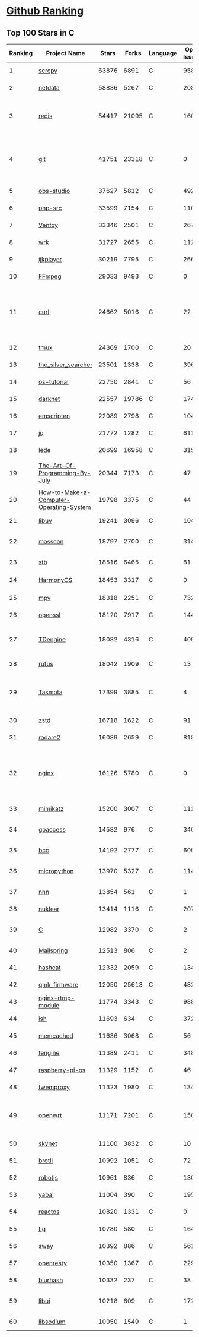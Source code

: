 [Github Ranking](../README.md)
==========

## Top 100 Stars in C

| Ranking | Project Name | Stars | Forks | Language | Open Issues | Description | Last Commit |
| ------- | ------------ | ----- | ----- | -------- | ----------- | ----------- | ----------- |
| 1 | [scrcpy](https://github.com/Genymobile/scrcpy) | 63876 | 6891 | C | 958 | Display and control your Android device | 2022-04-14T08:19:22Z |
| 2 | [netdata](https://github.com/netdata/netdata) | 58836 | 5267 | C | 208 | Real-time performance monitoring, done right! https://www.netdata.cloud | 2022-04-15T00:14:16Z |
| 3 | [redis](https://github.com/redis/redis) | 54417 | 21095 | C | 1608 | Redis is an in-memory database that persists on disk. The data model is key-value, but many different kind of values are supported: Strings, Lists, Sets, Sorted Sets, Hashes, Streams, HyperLogLogs, Bitmaps. | 2022-04-14T17:21:29Z |
| 4 | [git](https://github.com/git/git) | 41751 | 23318 | C | 0 | Git Source Code Mirror - This is a publish-only repository but pull requests can be turned into patches to the mailing list via GitGitGadget (https://gitgitgadget.github.io/). Please follow Documentation/SubmittingPatches procedure for any of your improvements. | 2022-04-14T22:04:03Z |
| 5 | [obs-studio](https://github.com/obsproject/obs-studio) | 37627 | 5812 | C | 492 | OBS Studio - Free and open source software for live streaming and screen recording | 2022-04-14T22:01:23Z |
| 6 | [php-src](https://github.com/php/php-src) | 33599 | 7154 | C | 110 | The PHP Interpreter | 2022-04-14T22:13:36Z |
| 7 | [Ventoy](https://github.com/ventoy/Ventoy) | 33346 | 2501 | C | 267 | A new bootable USB solution. | 2022-04-13T18:19:40Z |
| 8 | [wrk](https://github.com/wg/wrk) | 31727 | 2655 | C | 112 | Modern HTTP benchmarking tool | 2022-03-17T18:01:24Z |
| 9 | [ijkplayer](https://github.com/bilibili/ijkplayer) | 30219 | 7795 | C | 2663 | Android/iOS video player based on FFmpeg n3.4, with MediaCodec, VideoToolbox support. | 2022-01-22T10:06:28Z |
| 10 | [FFmpeg](https://github.com/FFmpeg/FFmpeg) | 29033 | 9493 | C | 0 | Mirror of https://git.ffmpeg.org/ffmpeg.git | 2022-04-14T21:00:40Z |
| 11 | [curl](https://github.com/curl/curl) | 24662 | 5016 | C | 22 | A command line tool and library for transferring data with URL syntax, supporting DICT, FILE, FTP, FTPS, GOPHER, GOPHERS, HTTP, HTTPS, IMAP, IMAPS, LDAP, LDAPS, MQTT, POP3, POP3S, RTMP, RTMPS, RTSP, SCP, SFTP, SMB, SMBS, SMTP, SMTPS, TELNET and TFTP. libcurl offers a myriad of powerful features | 2022-04-14T13:22:25Z |
| 12 | [tmux](https://github.com/tmux/tmux) | 24369 | 1700 | C | 20 | tmux source code | 2022-04-14T19:44:33Z |
| 13 | [the_silver_searcher](https://github.com/ggreer/the_silver_searcher) | 23501 | 1338 | C | 396 | A code-searching tool similar to ack, but faster. | 2022-04-08T14:55:20Z |
| 14 | [os-tutorial](https://github.com/cfenollosa/os-tutorial) | 22750 | 2841 | C | 56 | How to create an OS from scratch | 2022-04-13T21:18:16Z |
| 15 | [darknet](https://github.com/pjreddie/darknet) | 22557 | 19786 | C | 1747 | Convolutional Neural Networks | 2022-03-06T22:41:43Z |
| 16 | [emscripten](https://github.com/emscripten-core/emscripten) | 22089 | 2798 | C | 1045 | Emscripten: An LLVM-to-WebAssembly Compiler | 2022-04-15T02:08:25Z |
| 17 | [jq](https://github.com/stedolan/jq) | 21772 | 1282 | C | 611 | Command-line JSON processor | 2022-04-04T17:04:12Z |
| 18 | [lede](https://github.com/coolsnowwolf/lede) | 20699 | 16958 | C | 315 | Lean's OpenWrt source | 2022-04-14T12:38:40Z |
| 19 | [The-Art-Of-Programming-By-July](https://github.com/julycoding/The-Art-Of-Programming-By-July) | 20344 | 7173 | C | 47 | 本项目曾冲到全球第一，干货集锦见本页面最底部，另完整精致的纸质版《编程之法：面试和算法心得》已在京东/当当上销售 | 2021-07-03T07:47:32Z |
| 20 | [How-to-Make-a-Computer-Operating-System](https://github.com/SamyPesse/How-to-Make-a-Computer-Operating-System) | 19798 | 3375 | C | 44 | How to Make a Computer Operating System in C++ | 2021-12-16T09:10:55Z |
| 21 | [libuv](https://github.com/libuv/libuv) | 19241 | 3096 | C | 104 | Cross-platform asynchronous I/O | 2022-04-14T19:50:31Z |
| 22 | [masscan](https://github.com/robertdavidgraham/masscan) | 18797 | 2700 | C | 314 | TCP port scanner, spews SYN packets asynchronously, scanning entire Internet in under 5 minutes. | 2022-04-14T04:17:06Z |
| 23 | [stb](https://github.com/nothings/stb) | 18516 | 6465 | C | 81 | stb single-file public domain libraries for C/C++ | 2022-04-14T14:11:47Z |
| 24 | [HarmonyOS](https://github.com/Awesome-HarmonyOS/HarmonyOS) | 18453 | 3317 | C | 0 | A curated list of awesome things related to HarmonyOS. 华为鸿蒙操作系统。 | 2021-06-16T23:05:35Z |
| 25 | [mpv](https://github.com/mpv-player/mpv) | 18318 | 2251 | C | 732 | 🎥 Command line video player | 2022-04-14T16:18:37Z |
| 26 | [openssl](https://github.com/openssl/openssl) | 18120 | 7917 | C | 1444 | TLS/SSL and crypto library | 2022-04-15T00:29:25Z |
| 27 | [TDengine](https://github.com/taosdata/TDengine) | 18082 | 4316 | C | 409 | An open-source time-series database with high-performance, scalability and SQL support. It can be widely used in IoT, Connected Vehicles, DevOps, Energy, Finance and other fields. | 2022-04-15T02:59:53Z |
| 28 | [rufus](https://github.com/pbatard/rufus) | 18042 | 1909 | C | 13 | The Reliable USB Formatting Utility | 2022-04-12T12:56:46Z |
| 29 | [Tasmota](https://github.com/arendst/Tasmota) | 17399 | 3885 | C | 4 | Alternative firmware for ESP8266 with easy configuration using webUI, OTA updates, automation using timers or rules, expandability and entirely local control over MQTT, HTTP, Serial or KNX. Full documentation at | 2022-04-14T21:35:45Z |
| 30 | [zstd](https://github.com/facebook/zstd) | 16718 | 1622 | C | 91 | Zstandard - Fast real-time compression algorithm | 2022-04-14T01:59:17Z |
| 31 | [radare2](https://github.com/radareorg/radare2) | 16089 | 2659 | C | 818 | UNIX-like reverse engineering framework and command-line toolset | 2022-04-15T00:04:43Z |
| 32 | [nginx](https://github.com/nginx/nginx) | 16126 | 5780 | C | 0 | An official read-only mirror of http://hg.nginx.org/nginx/ which is updated hourly. Pull requests on GitHub cannot be accepted and will be automatically closed. The proper way to submit changes to nginx is via the nginx development mailing list, see http://nginx.org/en/docs/contributing_changes.html | 2022-02-09T13:59:28Z |
| 33 | [mimikatz](https://github.com/gentilkiwi/mimikatz) | 15200 | 3007 | C | 111 | A little tool to play with Windows security | 2022-04-02T15:46:15Z |
| 34 | [goaccess](https://github.com/allinurl/goaccess) | 14582 | 976 | C | 340 | GoAccess is a real-time web log analyzer and interactive viewer that runs in a terminal in *nix systems or through your browser. | 2022-03-30T13:38:29Z |
| 35 | [bcc](https://github.com/iovisor/bcc) | 14192 | 2777 | C | 609 | BCC - Tools for BPF-based Linux IO analysis, networking, monitoring, and more | 2022-04-14T03:15:01Z |
| 36 | [micropython](https://github.com/micropython/micropython) | 13970 | 5327 | C | 1145 | MicroPython - a lean and efficient Python implementation for microcontrollers and constrained systems | 2022-04-15T02:01:10Z |
| 37 | [nnn](https://github.com/jarun/nnn) | 13854 | 561 | C | 1 | n³ The unorthodox terminal file manager | 2022-04-14T00:56:16Z |
| 38 | [nuklear](https://github.com/vurtun/nuklear) | 13414 | 1116 | C | 207 | A single-header ANSI C gui library | 2020-01-03T21:36:41Z |
| 39 | [C](https://github.com/TheAlgorithms/C) | 12982 | 3370 | C | 2 | Collection of various algorithms in mathematics, machine learning, computer science, physics, etc implemented in C for educational purposes. | 2022-04-10T14:29:57Z |
| 40 | [Mailspring](https://github.com/Foundry376/Mailspring) | 12513 | 806 | C | 2 | :love_letter: A beautiful, fast and fully open source mail client for Mac, Windows and Linux. | 2022-04-15T02:49:04Z |
| 41 | [hashcat](https://github.com/hashcat/hashcat) | 12332 | 2059 | C | 134 | World's fastest and most advanced password recovery utility | 2022-04-14T15:47:19Z |
| 42 | [qmk_firmware](https://github.com/qmk/qmk_firmware) | 12050 | 25613 | C | 482 | Open-source keyboard firmware for Atmel AVR and Arm USB families | 2022-04-15T02:42:05Z |
| 43 | [nginx-rtmp-module](https://github.com/arut/nginx-rtmp-module) | 11774 | 3343 | C | 988 | NGINX-based Media Streaming Server | 2022-03-16T09:16:43Z |
| 44 | [ish](https://github.com/ish-app/ish) | 11693 | 634 | C | 372 | Linux shell for iOS | 2022-04-14T06:19:36Z |
| 45 | [memcached](https://github.com/memcached/memcached) | 11636 | 3068 | C | 56 | memcached development tree | 2022-04-13T18:25:42Z |
| 46 | [tengine](https://github.com/alibaba/tengine) | 11389 | 2411 | C | 348 | A distribution of Nginx with some advanced features | 2021-12-14T07:36:17Z |
| 47 | [raspberry-pi-os](https://github.com/s-matyukevich/raspberry-pi-os) | 11329 | 1152 | C | 46 | Learning operating system development using Linux kernel and Raspberry Pi | 2022-02-16T17:29:18Z |
| 48 | [twemproxy](https://github.com/twitter/twemproxy) | 11323 | 1980 | C | 134 | A fast, light-weight proxy for memcached and redis | 2021-12-09T03:40:32Z |
| 49 | [openwrt](https://github.com/openwrt/openwrt) | 11171 | 7201 | C | 1508 | This repository is a mirror of https://git.openwrt.org/openwrt/openwrt.git It is for reference only and is not active for check-ins.  We will continue to accept Pull Requests here. They will be merged via staging trees then into openwrt.git. | 2022-04-15T00:19:19Z |
| 50 | [skynet](https://github.com/cloudwu/skynet) | 11100 | 3832 | C | 10 | A lightweight online game framework | 2022-04-15T02:57:45Z |
| 51 | [brotli](https://github.com/google/brotli) | 10992 | 1051 | C | 72 | Brotli compression format | 2022-04-13T07:33:11Z |
| 52 | [robotjs](https://github.com/octalmage/robotjs) | 10961 | 836 | C | 130 | Node.js Desktop Automation.  | 2022-03-21T13:51:03Z |
| 53 | [yabai](https://github.com/koekeishiya/yabai) | 11004 | 390 | C | 195 | A tiling window manager for macOS based on binary space partitioning | 2022-04-03T19:39:41Z |
| 54 | [reactos](https://github.com/reactos/reactos) | 10820 | 1331 | C | 0 | A free Windows-compatible Operating System | 2022-04-15T02:58:14Z |
| 55 | [tig](https://github.com/jonas/tig) | 10780 | 580 | C | 164 | Text-mode interface for git | 2022-02-22T16:43:06Z |
| 56 | [sway](https://github.com/swaywm/sway) | 10392 | 886 | C | 561 | i3-compatible Wayland compositor | 2022-04-14T02:13:04Z |
| 57 | [openresty](https://github.com/openresty/openresty) | 10350 | 1367 | C | 229 | High Performance Web Platform Based on Nginx and LuaJIT | 2022-04-14T15:03:18Z |
| 58 | [blurhash](https://github.com/woltapp/blurhash) | 10332 | 237 | C | 38 | A very compact representation of a placeholder for an image. | 2022-02-26T14:46:35Z |
| 59 | [libui](https://github.com/andlabs/libui) | 10218 | 609 | C | 172 | Simple and portable (but not inflexible) GUI library in C that uses the native GUI technologies of each platform it supports. | 2021-12-20T07:21:10Z |
| 60 | [libsodium](https://github.com/jedisct1/libsodium) | 10050 | 1549 | C | 1 | A modern, portable, easy to use crypto library. | 2022-04-02T22:03:42Z |

